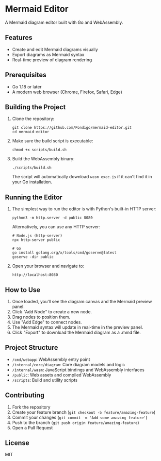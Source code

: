 # Mermaid Editor

A Mermaid diagram editor built with Go and WebAssembly.

## Features

- Create and edit Mermaid diagrams visually
- Export diagrams as Mermaid syntax
- Real-time preview of diagram rendering

## Prerequisites

- Go 1.18 or later
- A modern web browser (Chrome, Firefox, Safari, Edge)

## Building the Project

1. Clone the repository:
   ```
   git clone https://github.com/Pondigo/mermaid-editor.git
   cd mermaid-editor
   ```

2. Make sure the build script is executable:
   ```
   chmod +x scripts/build.sh
   ```

3. Build the WebAssembly binary:
   ```
   ./scripts/build.sh
   ```
   
   The script will automatically download `wasm_exec.js` if it can't find it in your Go installation.

## Running the Editor

1. The simplest way to run the editor is with Python's built-in HTTP server:
   ```
   python3 -m http.server -d public 8080
   ```

   Alternatively, you can use any HTTP server:
   ```
   # Node.js (http-server)
   npx http-server public
   
   # Go
   go install golang.org/x/tools/cmd/goserve@latest
   goserve -dir public
   ```

2. Open your browser and navigate to:
   ```
   http://localhost:8080
   ```

## How to Use

1. Once loaded, you'll see the diagram canvas and the Mermaid preview panel.
2. Click "Add Node" to create a new node.
3. Drag nodes to position them.
4. Use "Add Edge" to connect nodes.
5. The Mermaid syntax will update in real-time in the preview panel.
6. Click "Export" to download the Mermaid diagram as a .mmd file.

## Project Structure

- `/cmd/webapp`: WebAssembly entry point
- `/internal/core/diagram`: Core diagram models and logic
- `/internal/wasm`: JavaScript bindings and WebAssembly interfaces
- `/public`: Web assets and compiled WebAssembly
- `/scripts`: Build and utility scripts

## Contributing

1. Fork the repository
2. Create your feature branch (`git checkout -b feature/amazing-feature`)
3. Commit your changes (`git commit -m 'Add some amazing feature'`)
4. Push to the branch (`git push origin feature/amazing-feature`)
5. Open a Pull Request

## License

MIT 